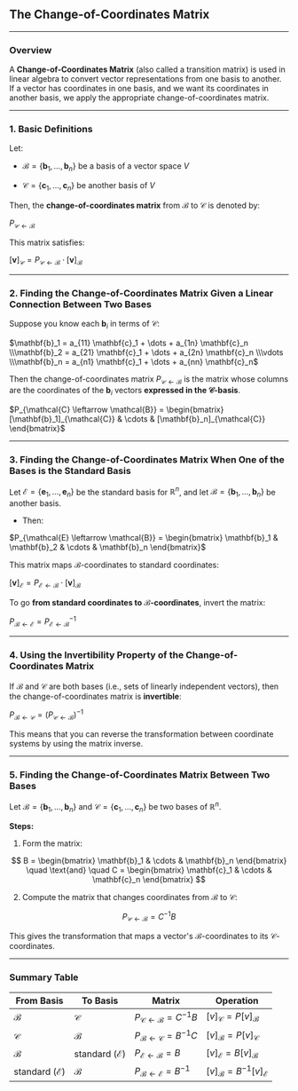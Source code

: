 ## **The Change-of-Coordinates Matrix**

---

### **Overview**

A **Change-of-Coordinates Matrix** (also called a transition matrix) is used in linear algebra to convert vector 
representations from one basis to another. If a vector has coordinates in one basis, and we want its coordinates
in another basis, we apply the appropriate change-of-coordinates matrix.

---

### **1. Basic Definitions**

Let:

* $`\mathcal{B} = \{ \mathbf{b}_1, \dots, \mathbf{b}_n \}`$ be a basis of a vector space $V$


* $`\mathcal{C} = \{ \mathbf{c}_1, \dots, \mathbf{c}_n \}`$ be another basis of $V$

Then, the **change-of-coordinates matrix** from $\mathcal{B}$ to $`\mathcal{C}`$ is denoted by:

$`P_{\mathcal{C} \leftarrow \mathcal{B}}`$

This matrix satisfies:

$`[\mathbf{v}]_{\mathcal{C}} = P_{\mathcal{C} \leftarrow \mathcal{B}} \cdot [\mathbf{v}]_{\mathcal{B}}`$

---

### **2. Finding the Change-of-Coordinates Matrix Given a Linear Connection Between Two Bases**

Suppose you know each $`\mathbf{b}_i`$ in terms of $`\mathcal{C}`$:


$`\mathbf{b}_1 = a_{11} \mathbf{c}_1 + \dots + a_{1n} \mathbf{c}_n \\\mathbf{b}_2 = a_{21} \mathbf{c}_1 + \dots + a_{2n} \mathbf{c}_n \\\vdots \\\mathbf{b}_n = a_{n1} \mathbf{c}_1 + \dots + a_{nn} \mathbf{c}_n`$


Then the change-of-coordinates matrix $`P_{\mathcal{C} \leftarrow \mathcal{B}}`$ is the matrix whose columns are the 
coordinates of the $`\mathbf{b}_i`$ vectors **expressed in the $`\mathcal{C}`$-basis**.

$`P_{\mathcal{C} \leftarrow \mathcal{B}} = \begin{bmatrix}[\mathbf{b}_1]_{\mathcal{C}} & \cdots & [\mathbf{b}_n]_{\mathcal{C}} \end{bmatrix}`$

---

### **3. Finding the Change-of-Coordinates Matrix When One of the Bases is the Standard Basis**

Let $`\mathcal{E} = \{ \mathbf{e}_1, \dots, \mathbf{e}_n \}`$ be the standard basis for $`\mathbb{R}^n`$, 
and let $`\mathcal{B} = \{ \mathbf{b}_1, \dots, \mathbf{b}_n \}`$ be another basis.

* Then:

$`P_{\mathcal{E} \leftarrow \mathcal{B}} = \begin{bmatrix} \mathbf{b}_1 & \mathbf{b}_2 & \cdots & \mathbf{b}_n \end{bmatrix}`$


This matrix maps $`\mathcal{B}`$-coordinates to standard coordinates:


$`[\mathbf{v}]_{\mathcal{E}} = P_{\mathcal{E} \leftarrow \mathcal{B}} \cdot [\mathbf{v}]_{\mathcal{B}}`$


To go **from standard coordinates to $`\mathcal{B}`$-coordinates**, invert the matrix:


$`P_{\mathcal{B} \leftarrow \mathcal{E}} = P_{\mathcal{E} \leftarrow \mathcal{B}}^{-1}`$

---

### **4. Using the Invertibility Property of the Change-of-Coordinates Matrix**

If $`\mathcal{B}`$ and $`\mathcal{C}`$ are both bases (i.e., sets of linearly independent vectors), 
then the change-of-coordinates matrix is **invertible**:

$`P_{\mathcal{B} \leftarrow \mathcal{C}} = \left( P_{\mathcal{C} \leftarrow \mathcal{B}} \right)^{-1}`$

This means that you can reverse the transformation between coordinate systems by using the matrix inverse.

---

### **5. Finding the Change-of-Coordinates Matrix Between Two Bases**

Let $`\mathcal{B} = \{ \mathbf{b}_1, \dots, \mathbf{b}_n \}`$ and $`\mathcal{C} = \{ \mathbf{c}_1, \dots, \mathbf{c}_n \}`$ be two bases of $`\mathbb{R}^n`$.

**Steps:**

1. Form the matrix:

$$
B = \begin{bmatrix}
\mathbf{b}_1 & \cdots & \mathbf{b}_n
\end{bmatrix}
\quad \text{and} \quad
C = \begin{bmatrix}
\mathbf{c}_1 & \cdots & \mathbf{c}_n
\end{bmatrix}
$$

2. Compute the matrix that changes coordinates from $`\mathcal{B}`$ to $`\mathcal{C}`$:

$$
P_{\mathcal{C} \leftarrow \mathcal{B}} = C^{-1} B
$$

This gives the transformation that maps a vector's $`\mathcal{B}`$-coordinates to its $`\mathcal{C}`$-coordinates.

---

### **Summary Table**

| **From Basis**           | **To Basis**             | **Matrix**                                          | **Operation**                                  |
| ------------------------ | ------------------------ | --------------------------------------------------- | ---------------------------------------------- |
| $`\mathcal{B}`$            | $`\mathcal{C}`$            | $`P_{\mathcal{C} \leftarrow \mathcal{B}} = C^{-1} B`$ | $`[v]_{\mathcal{C}} = P [v]_{\mathcal{B}}`$      |
| $`\mathcal{C}`$            | $`\mathcal{B}`$            | $`P_{\mathcal{B} \leftarrow \mathcal{C}} = B^{-1} C`$ | $`[v]_{\mathcal{B}} = P [v]_{\mathcal{C}}`$      |
| $`\mathcal{B}`$            | standard ($`\mathcal{E}`$) | $`P_{\mathcal{E} \leftarrow \mathcal{B}} = B`$        | $`[v]_{\mathcal{E}} = B [v]_{\mathcal{B}}`$      |
| standard ($`\mathcal{E}`$) | $`\mathcal{B}`$            | $`P_{\mathcal{B} \leftarrow \mathcal{E}} = B^{-1}`$   | $`[v]_{\mathcal{B}} = B^{-1} [v]_{\mathcal{E}}`$ |


